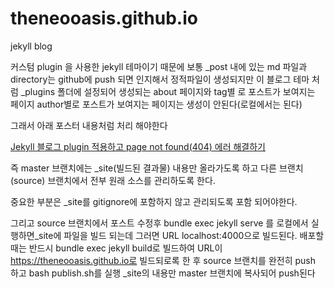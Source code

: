 # theneooasis.github.io
jekyll blog

커스텀 plugin 을 사용한 jekyll 테마이기 때문에
보통 _post 내에 있는 md 파일과 directory는 github에 push 되면 인지해서 정적파일이 생성되지만 이 블로그 테마 처럼 _plugins 폴더에 설정되어 생성되는 about 페이지와 tag별 로 포스트가 보여지는 페이지 author별로 포스트가 보여지는 페이지는 생성이 안된다(로컬에서는 된다)

그래서 아래 포스터 내용처럼 처리 해야한다

[Jekyll 블로그 plugin 적용하고 page not found(404) 에러 해결하기](https://rainsound-k.github.io/jekyll-blog/2018/05/02/apply-custom-plugin.html)

즉 master 브랜치에는 _site(빌드된 결과물) 내용만 올라가도록 하고 다른 브랜치(source) 브랜치에서 전부 원래 소스를 관리하도록 한다.

중요한 부분은 _site를 gitignore에 포함하지 않고 관리되도록 포함 되어야한다.

그리고 source 브랜치에서 포스트 수정후 bundle exec jekyll serve 를 로컬에서 실행하면_site에 파일을 빌드 되는데 
그러면 URL localhost:4000으로 빌드된다.
배포할 때는 반드시 bundle exec jekyll build로 빌드하여 URL이 https://theneooasis.github.io로 빌드되로록 한 후
source 브랜치를 완전히 push 하고 bash publish.sh를 실행 _site의 내용만 master 브랜치에 복사되어 push된다